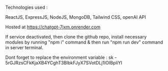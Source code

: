 Technologies used :

ReactJS,
ExpressJS,
NodeJS,
MongoDB,
Tailwind CSS,
openAI API

Hosted at https://chatgpt-7jxm.onrender.com

If service deactivated, then clone the github repo, install necessary modules by running "npm i" command & then run "npm run dev" command in server terminal.

Dont forget to replace the environment variable : sk - 5rGJRzsCFkKjaXB4YCghT3BlbkFJyX7SVotDLj1IOIBpliYI